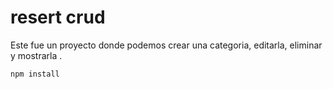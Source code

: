 # resert crud
Este fue un proyecto donde podemos crear una categoria, editarla, eliminar y mostrarla .


```
npm install
```
